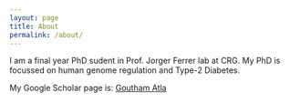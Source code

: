 ```yaml
---
layout: page
title: About
permalink: /about/
---
```


I am a final year PhD sudent in Prof. Jorger Ferrer lab at CRG. My PhD is focussed on human genome regulation and Type-2 Diabetes.

My Google Scholar page is:
[Goutham Atla](https://scholar.google.co.uk/citations?user=9dxqSIEAAAAJ&hl=en)
